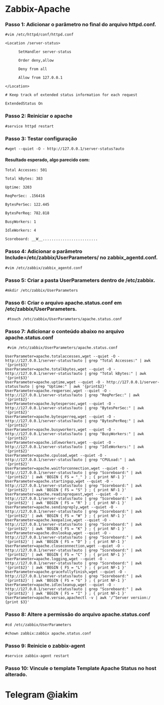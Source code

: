 # Zabbix-Apache

### Passo 1: Adicionar o parâmetro no final do arquivo httpd.conf.

    #vim /etc/httpd/conf/httpd.conf

    <Location /server-status>

          SetHandler server-status

          Order deny,allow

          Deny from all

          Allow from 127.0.0.1
          
    </Location>

    # Keep track of extended status information for each request
    
    ExtendedStatus On


### Passo 2: Reiniciar o apache

    #service httpd restart

### Passo 3: Testar configuração

    #wget --quiet -O - http://127.0.0.1/server-status?auto


#### Resultado esperado, algo parecido com:

    Total Accesses: 501

    Total kBytes: 383

    Uptime: 3203

    ReqPerSec: .156416

    BytesPerSec: 122.445

    BytesPerReq: 782.818

    BusyWorkers: 1

    IdleWorkers: 4

    Scoreboard: __W__.........................

### Passo 4: Adicionar o parâmetro Include=/etc/zabbix/UserParameters/ no zabbix_agentd.conf.

    #vim /etc/zabbix/zabbix_agentd.conf

### Passo 5: Criar a pasta UserParameters dentro de /etc/zabbix.

    #mkdir /etc/zabbix/UserParameters

### Passo 6: Criar o arquivo apache.status.conf em /etc/zabbix/UserParameters.

     #touch /etc/zabbix/UserParameters/apache.status.conf

### Passo 7: Adicionar o conteúdo abaixo no arquivo apache.status.conf

     #vim /etc/zabbix/UserParameters/apache.status.conf

    UserParameter=apache.totalaccesses,wget --quiet -O - http://127.0.0.1/server-status?auto | grep "Total Accesses:" | awk '{print$3}'
    UserParameter=apache.totalkbytes,wget --quiet -O - http://127.0.0.1/server-status?auto | grep "Total kBytes:" | awk '{print$3}'
    UserParameter=apache.uptime,wget --quiet -O - http://127.0.0.1/server-status?auto | grep "Uptime:" | awk '{print$2}'
    UserParameter=apache.reqpersec,wget --quiet -O - http://127.0.0.1/server-status?auto | grep "ReqPerSec:" | awk '{print$2}'
    UserParameter=apache.bytespersec,wget --quiet -O - http://127.0.0.1/server-status?auto | grep "BytesPerSec:" | awk '{print$2}'
    UserParameter=apache.bytesperreq,wget --quiet -O - http://127.0.0.1/server-status?auto | grep "BytesPerReq:" | awk '{print$2}'
    UserParameter=apache.busyworkers,wget --quiet -O - http://127.0.0.1/server-status?auto | grep "BusyWorkers:" | awk '{print$2}'
    UserParameter=apache.idleworkers,wget --quiet -O - http://127.0.0.1/server-status?auto | grep "IdleWorkers:" | awk '{print$2}'
    UserParameter=apache.cpuload,wget --quiet -O - http://127.0.0.1/server-status?auto | grep "CPULoad:" | awk '{print$2}'
    UserParameter=apache.waitforconnection,wget --quiet -O - http://127.0.0.1/server-status?auto | grep "Scoreboard:" | awk '{print$2}' | awk 'BEGIN { FS = "_" } ; { print NF-1 }'
    UserParameter=apache.startingup,wget --quiet -O - http://127.0.0.1/server-status?auto | grep "Scoreboard:" | awk '{print$2}' | awk 'BEGIN { FS = "S" } ; { print NF-1 }'
    UserParameter=apache.readingrequest,wget --quiet -O - http://127.0.0.1/server-status?auto | grep "Scoreboard:" | awk '{print$2}' | awk 'BEGIN { FS = "R" } ; { print NF-1 }'
    UserParameter=apache.sendingreply,wget --quiet -O - http://127.0.0.1/server-status?auto | grep "Scoreboard:" | awk '{print$2}' | awk 'BEGIN { FS = "W" } ; { print NF-1 }'
    UserParameter=apache.keepalive,wget --quiet -O - http://127.0.0.1/server-status?auto | grep "Scoreboard:" | awk '{print$2}' | awk 'BEGIN { FS = "K" } ; { print NF-1 }'
    UserParameter=apache.dnslookup,wget --quiet -O - http://127.0.0.1/server-status?auto | grep "Scoreboard:" | awk '{print$2}' | awk 'BEGIN { FS = "D" } ; { print NF-1 }'
    UserParameter=apache.closeconnection,wget --quiet -O - http://127.0.0.1/server-status?auto | grep "Scoreboard:" | awk '{print$2}' | awk 'BEGIN { FS = "C" } ; { print NF-1 }'
    UserParameter=apache.logging,wget --quiet -O - http://127.0.0.1/server-status?auto | grep "Scoreboard:" | awk '{print$2}' | awk 'BEGIN { FS = "L" } ; { print NF-1 }'
    UserParameter=apache.gracefullyfinish,wget --quiet -O - http://127.0.0.1/server-status?auto | grep "Scoreboard:" | awk '{print$2}' | awk 'BEGIN { FS = "G" } ; { print NF-1 }'
    UserParameter=apache.idlecleanup,wget --quiet -O - http://127.0.0.1/server-status?auto | grep "Scoreboard:" | awk '{print$2}' | awk 'BEGIN { FS = "I" } ; { print NF-1 }'
    UserParameter=apache.versao,apachectl -v | awk '/^Server version:/ {print $3}'

### Passo 8: Altere a permissão do arquivo apache.status.conf

    #cd /etc/zabbix/UserParameters

    #chown zabbix:zabbix apache.status.conf

### Passo 9: Reinicie o zabbix-agent

    #service zabbix-agent restart

### Passo 10: Vincule o template Template Apache Status no host alterado.

# Telegram @iakim
